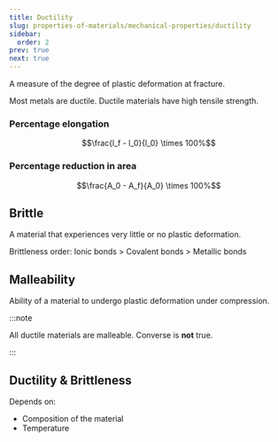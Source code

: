 ```yaml
---
title: Ductility
slug: properties-of-materials/mechanical-properties/ductility
sidebar:
  order: 2
prev: true
next: true
---
```


A measure of the degree of plastic deformation at fracture.

Most metals are ductile. Ductile materials have high tensile strength.

### Percentage elongation

```math
\frac{l_f - l_0}{l_0} \times 100%
```

### Percentage reduction in area

```math
\frac{A_0 - A_f}{A_0} \times 100%
```

## Brittle

A material that experiences very little or no plastic deformation.

Brittleness order: Ionic bonds > Covalent bonds > Metallic bonds

## Malleability

Ability of a material to undergo plastic deformation under compression.

:::note

All ductile materials are malleable. Converse is **not** true.

:::

## Ductility & Brittleness

Depends on:

- Composition of the material
- Temperature
